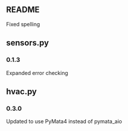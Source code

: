 ## README
Fixed spelling

## sensors.py
### 0.1.3
Expanded error checking

## hvac.py
### 0.3.0
Updated to use PyMata4 instead of pymata_aio
